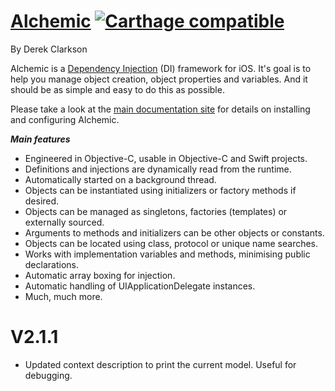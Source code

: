 # [Alchemic](http://drekka.github.io/Alchemic) [![Carthage compatible](https://img.shields.io/badge/Carthage-compatible-4BC51D.svg?style=flat)](https://github.com/Carthage/Carthage)
By Derek Clarkson
 
Alchemic is a [Dependency Injection](https://en.wikipedia.org/wiki/Dependency_injection) (DI) framework for iOS. It's goal is to help you manage object creation, object properties and variables. And it should be as simple and easy to do this as possible.

Please take a look at the [main documentation site](http://drekka.github.io/Alchemic) for details on installing and configuring Alchemic.

___Main features___

* Engineered in Objective-C, usable in Objective-C and Swift projects.
* Definitions and injections are dynamically read from the runtime.
* Automatically started on a background thread.
* Objects can be instantiated using initializers or factory methods if desired.
* Objects can be managed as singletons, factories (templates) or externally sourced.
* Arguments to methods and initializers can be other objects or constants.
* Objects can be located using class, protocol or unique name searches.
* Works with implementation variables and methods, minimising public declarations.
* Automatic array boxing for injection.
* Automatic handling of UIApplicationDelegate instances.
* Much, much more.

# V2.1.1 #

* Updated context description to print the current model. Useful for debugging.



